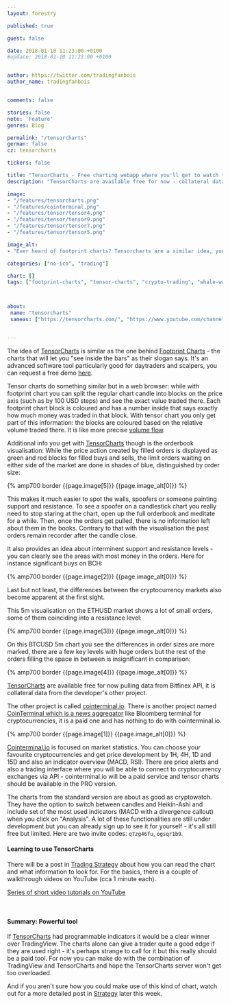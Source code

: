 ```yaml
---
layout: forestry

published: true

guest: false

date: 2018-01-10 11:23:00 +0100
#update: 2018-01-10 11:23:00 +0100


author: https://twitter.com/tradingfanbois
author_name: tradingfanbois


comments: false

stories: false
note: 'Feature'
genres: Blog

permalink: "/tensorcharts"
german: false
cz: tensorcharts

tickers: false

title: "TensorCharts - Free charting webapp where you'll get to watch the whales"
description: "TensorCharts are available free for now - collateral data from the developer's other project."

image:
- "/features/tensorcharts.png"
- "/features/cointerminal.png"
- "/features/tensor/tensor4.png"
- "/features/tensor/tensor9.png"
- "/features/tensor/tensor7.png"
- "/features/tensor/tensor5.png"

image_alt:
- "Ever heard of footprint charts? Tensorcharts are a similar idea, you will surprised how much information you can get from a single glance at the chart."

categories: ["no-ico", "trading"]

chart: []
tags: ["footprint-charts", "tensor-charts", "crypto-trading", "whale-watching", "altcoin-trading"]



about:
 name: "tensorcharts"
 sameas: ["https://tensorcharts.com/", "https://www.youtube.com/channel/UCEEdXfhYRJQxlo8-w7qDZ1g", "https://bitcointalk.org/index.php?topic=2542026.0"]


---
```


The idea of [TensorCharts](https://tensorcharts.com/) is similar as the one behind [Footprint Charts](https://footprintchart.com/) - the charts that will let you "see inside the bars" as their slogan says. It's an advanced software tool particularly good for daytraders and scalpers, you can request a free demo [here](https://marketdelta.com/solutions/footprint-charts/).

Tensor charts do something similar but in a web browser: while with footprint chart you can split the regular chart candle into blocks on the price axis (such as by 100 USD steps) and see the exact value traded there. Each footprint chart block is coloured and has a number inside that says exactly how much money was traded in that block. With tensor chart you only get part of this information: the blocks are coloured based on the relative volume traded there. It is like more precise [volume flow](https://www.tradingview.com/script/EHTKtnIt-ST-Volume-Flow-v6/).

Additional info you get with [TensorCharts](https://tensorcharts.com/) though is the orderbook visualisation: While the price action created by filled orders is displayed as green and red blocks for filled buys and sells, the limit orders waiting on either side of the market are done in shades of blue, distinguished by order size:

{% amp700 border {{page.image[5]}} {{page.image_alt[0]}} %}


This makes it much easier to spot the walls, spoofers or someone painting support and resistance. To see a spoofer on a candlestick chart you really need to stop staring at the chart, open up the full orderbook and meditate for a while. Then, once the orders get pulled, there is no information left about them in the books. Contrary to that with the visualisation the past orders remain recorder after the candle close.

It also provides an idea about interminent support and resistance levels - you can clearly see the areas with most money in the orders. Here for instance significant buys on BCH:

{% amp700 border {{page.image[2]}} {{page.image_alt[0]}} %}

Last but not least, the differences between the cryptocurrency markets also become apparent at the first sight.

This 5m visualisation on the ETHUSD market shows a lot of small orders, some of them coinciding into a resistance level:

{% amp700 border {{page.image[3]}} {{page.image_alt[0]}} %}

On this BTCUSD 5m chart you see the differences in order sizes are more marked, there are a few key levels with huge orders but the rest of the orders filling the space in between is insignificant in comparison:

{% amp700 border {{page.image[4]}} {{page.image_alt[0]}} %}


[TensorCharts](https://tensorcharts.com/) are available free for now pulling data from Bitfinex API, it is collateral data from the developer's other project.

The other project is called [cointerminal.io](https://cointerminal.io/). There is another project named [CoinTerminal which is a news aggregator](https://site.cointerminal.co/) like Bloomberg terminal for cryptocurrencies, it is a paid one and has nothing to do with cointerminal.io.

{% amp700 border {{page.image[1]}} {{page.image_alt[0]}} %}

[Cointerminal.io](https://cointerminal.io/) is focused on market statistics. You can choose your favourite cryptocurrencies and get price development by 1H, 4H, 1D and 15D and also an indicator overview (MACD, RSI). There are price alerts and also a trading interface where you will be able to connect to cryptocurrency exchanges via API - cointerminal.io will be a paid service and tensor charts should be available in the PRO version.

The charts from the standard version are about as good as cryptowatch. They have the option to switch between candles and Heikin-Ashi and include set of the most used indicators (MACD with a divergence callout) when you click on "Analysis". A lot of these functionalities are still under development but you can already sign up to see it for yourself - it's all still free but limited. Here are two invite codes: `q7zg46fu`, `ogsqr1b9`.



#### Learning to use TensorCharts

There will be a post in [Trading Strategy](/strategy/) about how you can read the chart and what information to look for. For the basics, there is a couple of walkthrough videos on YouTube (cca 1 minute each).

[Series of short video tutorials on YouTube](https://www.youtube.com/watch?v=YZCUMtV8rBU&list=PLV2igM-bP06wcjn5J2Msu9nI3VYhvhu6T)


<amp-youtube
       data-videoid="YZCUMtV8rBU"
       layout="responsive"
       width="700" height="360">
</amp-youtube>

<p>&nbsp;</p>


#### Summary: Powerful tool

If [TensorCharts](https://tensorcharts.com/) had programmable indicators it would be a clear winner over TradingView. The charts alone can give a trader quite a good edge if they are used right - it's perhaps strange to call for it but this really should be a paid tool. For now you can make do with the combination of TradingView and TensorCharts and hope the TensorCharts server won't get too overloaded.

And if you aren't sure how you could make use of this kind of chart, watch out for a more detailed post in [Strategy](/strategy/) later this week.

